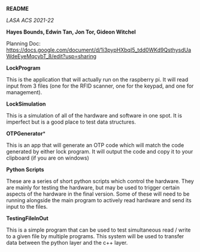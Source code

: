**README**

_LASA ACS 2021-22_

**Hayes Bounds, Edwin Tan, Jon Tor, Gideon Witchel**

Planning Doc: https://docs.google.com/document/d/1i3pypHXbqI5_tdd0WKd9QsthysdUaWdeEyeMqcybT_8/edit?usp=sharing

**LockProgram**

This is the application that will actually run on the raspberry pi. It will read input from 3 files (one for the RFID scanner, one for the keypad, and one for management).

**LockSimulation**

This is a simulation of all of the hardware and software in one spot. It is imperfect but is a good place to test data structures.

**OTPGenerator***

This is an app that will generate an OTP code which will match the code generated by either lock program. It will output the code and copy it to your clipboard (if you are on windows)

**Python Scripts**

These are a series of short python scripts which control the hardware. They are mainly for testing the hardware, but may be used to trigger certain aspects of the hardware in the final version. Some of these will need to be running alongside the main program to actively read hardware and send its input to the files.

**TestingFileInOut**

This is a simple program that can be used to test simultaneous read / write to a given file by multiple programs. This system will be used to transfer data between the python layer and the c++ layer.
